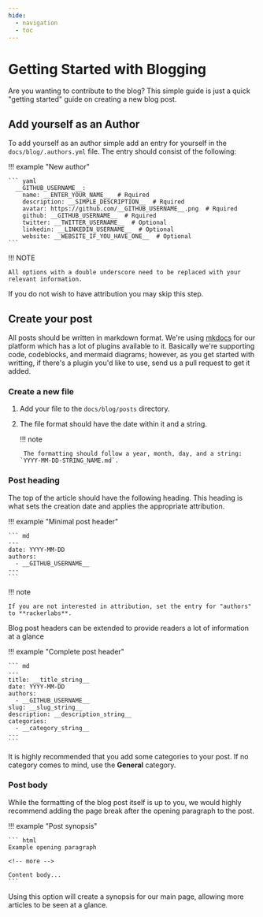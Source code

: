 ```yaml
---
hide:
  - navigation
  - toc
---
```


# Getting Started with Blogging

Are you wanting to contribute to the blog? This simple guide is just a quick "getting started" guide on creating a new blog post.

## Add yourself as an Author

To add yourself as an author simple add an entry for yourself in the `docs/blog/.authors.yml` file. The entry should consist of the following:

!!! example "New author"

    ``` yaml
      __GITHUB_USERNAME__:
        name: __ENTER_YOUR_NAME__  # Rquired
        description: __SIMPLE_DESCRIPTION__  # Rquired
        avatar: https://github.com/__GITHUB_USERNAME__.png  # Rquired
        github: __GITHUB_USERNAME__  # Rquired
        twitter: __TWITTER_USERNAME__  # Optional
        linkedin: __LINKEDIN_USERNAME__  # Optional
        website: __WEBSITE_IF_YOU_HAVE_ONE__  # Optional
    ```

!!! NOTE

    All options with a double underscore need to be replaced with your relevant information.

If you do not wish to have attribution you may skip this step.

## Create your post

All posts should be written in markdown format. We're using [mkdocs](https://squidfunk.github.io/mkdocs-material/) for our platform which has a lot of plugins available to it. Basically we're supporting code, codeblocks, and mermaid diagrams; however, as you get started with writting, if there's a plugin you'd like to use, send us a pull request to get it added.

### Create a new file

1. Add your file to the `docs/blog/posts` directory.
2. The file format should have the date within it and a string.

    !!! note

        The formatting should follow a year, month, day, and a string: `YYYY-MM-DD-STRING_NAME.md`.

### Post heading

The top of the article should have the following heading. This heading is what sets the creation date and applies the appropriate attribution.

!!! example "Minimal post header"

    ``` md
    ---
    date: YYYY-MM-DD
    authors:
      - __GITHUB_USERNAME__
    ---
    ```

!!! note

    If you are not interested in attribution, set the entry for "authors" to **rackerlabs**.

Blog post headers can be extended to provide readers a lot of information at a glance

!!! example "Complete post header"

    ``` md
    ---
    title: __title_string__
    date: YYYY-MM-DD
    authors:
      - __GITHUB_USERNAME__
    slug: __slug_string__
    description: __description_string__
    categories:
      - __category_string__
    ---
    ```

It is highly recommended that you add some categories to your post. If no category comes to mind, use the **General** category.

### Post body

While the formatting of the blog post itself is up to you, we would highly recommend adding the page break after the opening paragraph to the post.

!!! example "Post synopsis"

    ``` html
    Example opening paragraph

    <!-- more -->

    Content body...
    ```

Using this option will create a synopsis for our main page, allowing more articles to be seen at a glance.
